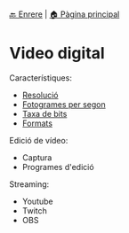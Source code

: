 [🔙 Enrere](../) | [🏠 Pàgina principal](http://danimrprofe.github.io/apuntes/)

# Video digital

Característiques:

- [Resolució](resolucion.md)
- [Fotogrames per segon](fps.md)
- [Taxa de bits](bitrate.md)
- [Formats](formatos-video.md)

Edició de vídeo:

- Captura
- Programes d'edició

Streaming:

- Youtube
- Twitch
- OBS